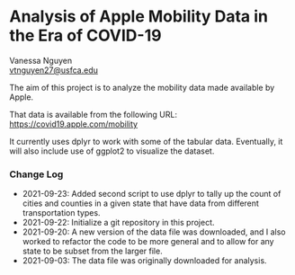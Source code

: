 # Analysis of Apple Mobility Data in the Era of COVID-19

Vanessa Nguyen  
vtnguyen27@usfca.edu

The aim of this project is to analyze the mobility data made available by Apple.

That data is available from the following URL:
https://covid19.apple.com/mobility

It currently uses dplyr to work with some of the tabular data. Eventually, it will also include use of ggplot2 to visualize the dataset.

### Change Log

* 2021-09-23: Added second script to use dplyr to tally up the count of cities and counties in a given state that have data from different transportation types.
* 2021-09-22: Initialize a git repository in this project.
* 2021-09-20: A new version of the data file was downloaded, and I also worked to refactor the code to be more general and to allow for any state to be subset from the larger file.
* 2021-09-03: The data file was originally downloaded for analysis.

